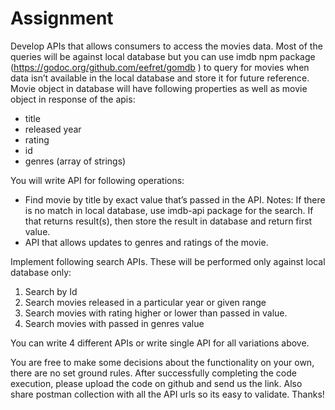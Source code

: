 # Assignment

Develop APIs that allows consumers to access the movies data. Most of the queries will be against local database but you can use imdb npm package (https://godoc.org/github.com/eefret/gomdb ) to query for movies when data isn’t available in the local database and store it for future reference. Movie object in database will have following properties as well as movie object in response of the apis:

- title
- released year
- rating
- id
- genres (array of strings)

You will write API for following operations:

- Find movie by title by exact value that’s passed in the API. Notes: If there is no match in local database, use imdb-api package for the search. If that returns result(s), then store the result in database and return first value.
- API that allows updates to genres and ratings of the movie.

Implement following search APIs. These will be performed only against local database only:
1. Search by Id
2. Search movies released in a particular year or given range
3. Search movies with rating higher or lower than passed in value.
4. Search movies with passed in genres value

You can write 4 different APIs or write single API for all variations above.

You are free to make some decisions about the functionality on your own, there are no set
ground rules. After successfully completing the code execution, please upload the code on
github and send us the link. Also share postman collection with all the API urls so its easy to
validate. Thanks!